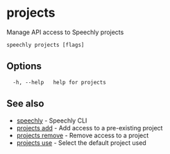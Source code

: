 # projects

Manage API access to Speechly projects

```
speechly projects [flags]
```

## Options

```
  -h, --help   help for projects
```

## See also

* [speechly](README.md)	 - Speechly CLI
* [projects add](projects_add.md)	 - Add access to a pre-existing project
* [projects remove](projects_remove.md)	 - Remove access to a project
* [projects use](projects_use.md)	 - Select the default project used

